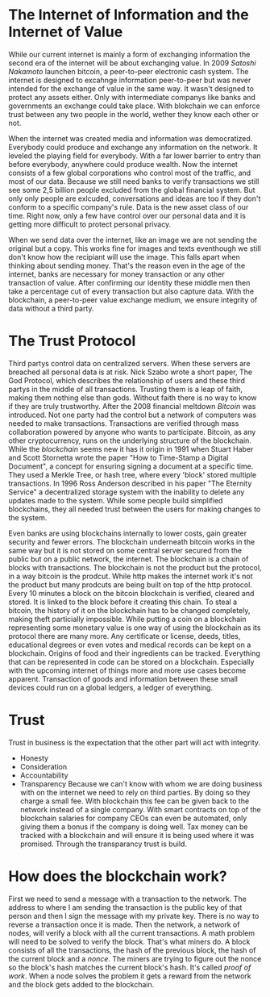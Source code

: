 # The Internet of Information and the Internet of Value

While our current internet is mainly a form of exchanging information the second era of the internet will be about exchanging value. In 2009 *Satoshi Nakamoto* launchen bitcoin, a peer-to-peer electronic cash system.
The internet is designed to excahnge information peer-to-peer but was never intended for the exchange of value in the same way. It wasn't designed to protect any assets either. Only with intermediate companys like banks and governments an exchange could take place.
With blokchain we can enforce trust between any two people in the world, wether they know each other or not.

When the internet was created media and information was democratized. Everybody could produce and exchange any information on the network. It leveled the playing field for everybody. With a far lower barrier to entry than before everybody, anywhere could produce wealth.
Now the internet consists of a few global corporations who control most of the traffic, and most of our data. Because we still need banks to verify transactions we still see some 2,5 billion people excluded from the global financial system. But only only people are exlcuded, conversations and ideas are too if they don't conform to a specific company's rule.
Data is the new asset class of our time. Right now, only a few have control over our personal data and it is getting more difficult to protect personal privacy.

When we send data over the internet, like an image we are not sending the original but a copy. This works fine for images and texts eventhough we still don't know how the recipiant will use the image. This falls apart when thinking about sending money. That's the reason even in the age of the internet, banks are necessary for money transaction or any other transaction of value. After confirming our identity these middle men then take a percentage cut of every transaction but also capture data.
With the blockchain, a peer-to-peer value exchange medium, we ensure integrity of data without a third party.

# The Trust Protocol

Third partys control data on centralized servers. When these servers are breached all personal data is at risk. Nick Szabo wrote a short paper, The God Protocol, which describes the relationship of users and these third partys in the middle of all transactions. Trusting them is a leap of faith, making them nothing else than gods. Without faith there is no way to know if they are truly trustworthy.
After the 2008 financial meltdown *Bitcoin* was introduced. Not one party had the control but a network of computers was needed to make transactions. Transactions are verified through mass collaboration powered by anyone who wants to participate. Bitcoin, as any other cryptocurrency, runs on the underlying structure of the blockchain.
While the *blockchain* seems new it has it origin in 1991 when Stuart Haber and Scott Stornetta wrote the paper "How to Time-Stamp a Digital Document", a concept for ensuring signing a document at a specific time. They used a Merkle Tree, or hash tree, where every 'block' stored multiple transactions.
In 1996 Ross Anderson described in his paper "The Eternity Service" a decentralized storage system with the inability to delete any updates made to the system. 
While some people build simplified blockchains, they all needed trust between the users for making changes to the system.

Even banks are using blockchains internally to lower costs, gain greater security and fewer errors. The blockchain underneath bitcoin works in the same way but it is not stored on some central server secured from the public but on a public network, the internet. The blockchain is a chain of blocks with transactions. The blockchain is not the product but the protocol, in a way bitcoin is the prodcut. While http makes the internet work it's not the product but many prodcuts are being built on top of the http protocol.
Every 10 minutes a block on the bitcoin blockchain is verified, cleared and stored. It is linked to the block before it creating this chain. To steal a bitcoin, the history of it on the blockchain has to be changed completely, making theft particially impossible. 
While putting a coin on a blockchain representing some monetary value is one way of using the blockchain as its protocol there are many more. Any certificate or license, deeds, titles, educational degrees or even votes and medical records can be kept on a blockchain. Origins of food and their ingredients can be tracked. Everything that can be represented in code can be stored on a blockchain. Especially with the upcoming internet of things more and more use cases become apparent. Transaction of goods and information between these small devices could run on a global ledgers, a ledger of everything.

# Trust

Trust in business is the expectation that the other part will act with integrity. 
+ Honesty
+ Consideration
+ Accountability
+ Transparency
Because we can't know with whom we are doing business with on the internet we need to rely on third parties. By doing so they charge a small fee. With blockchain this fee can be given back to the network instead of a single company. With smart contracts on top of the blockchain salaries for company CEOs can even be automated, only giving them a bonus if the company is doing well. Tax money can be tracked with a blockchain and will ensure it is being used where it was promised. Through the transparancy trust is build.


# How does the blockchain work?

First we need to send a message with a transaction to the network. The address to where I am sending the transaction is the public key of that person and then I sign the message with my private key. There is no way to reverse a transaction once it is made. Then the network, a network of nodes, will verify a block with all the current transactions.
A math problem will need to be solved to verify the block. That's what miners do. A block consists of all the transactions, the hash of the previous block, the hash of the current block and a *nonce*. The miners are trying to figure out the nonce so the block's hash matches the current block's hash. It's called *proof of work*. When a node solves the problem it gets a reward from the network and the block gets added to the blockchain.
